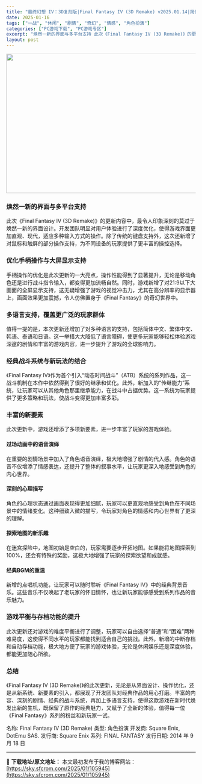 ```yaml
---
title: "最终幻想 IV：3D复刻版|Final Fantasy IV (3D Remake) v2025.01.14|简体中文|574M"
date: 2025-01-16
tags: ["一战", "休闲", "剧情", "奇幻", "情感", "角色扮演"]
categories: ["PC游戏下载", "PC游戏专区"]
excerpt: "焕然一新的界面与多平台支持 此次《Final Fantasy IV (3D Remake)》的更新内容中，最令人印象深刻的莫过于焕然一新的界面设计。开发团队明显对用户体验进行了深度优化，使得游戏界面更加直观、现代，适应多种输入方式的操作。除了传统的键盘支持外，这次还新增了对鼠标和触屏的部分操作支持，&hellip;"
layout: post
---
```


<img class="aligncenter size-full wp-image-105946" src="https://sky.sfcrom.com/wp-content/uploads/2025/01/2025011603363548.webp" alt="" width="660" height="370" />
<h3>焕然一新的界面与多平台支持</h3>
此次《Final Fantasy IV (3D Remake)》的更新内容中，最令人印象深刻的莫过于焕然一新的界面设计。开发团队明显对用户体验进行了深度优化，使得游戏界面更加直观、现代，适应多种输入方式的操作。除了传统的键盘支持外，这次还新增了对鼠标和触屏的部分操作支持，为不同设备的玩家提供了更丰富的操控选择。
<h3>优化手柄操作与大屏显示支持</h3>
手柄操作的优化是此次更新的一大亮点，操作性能得到了显著提升，无论是移动角色还是进行战斗指令输入，都变得更加流畅自然。同时，游戏新增了对21:9以下大画面的全屏显示支持，这无疑增强了游戏的视觉冲击力，尤其在高分辨率的显示器上，画面效果更加震撼，令人仿佛置身于《Final Fantasy》的奇幻世界中。
<h3>多语言支持，覆盖更广泛的玩家群体</h3>
值得一提的是，本次更新还增加了对多种语言的支持，包括简体中文、繁体中文、韩语、泰语和日语。这一举措大大降低了语言障碍，使更多玩家能够轻松体验游戏深邃的剧情和丰富的游戏内容，进一步提升了游戏的全球影响力。
<h3>经典战斗系统与新玩法的结合</h3>
《Final Fantasy IV》作为首个引入“动态时间战斗”（ATB）系统的系列作品，这一战斗机制在本作中依然得到了很好的继承和优化。此外，新加入的“传继能力”系统，让玩家可以从其他角色那里继承能力，在战斗中占据优势。这一系统为玩家提供了更多策略和玩法，使战斗变得更加丰富多彩。
<h3>丰富的新要素</h3>
此次更新中，游戏还增添了多项新要素，进一步丰富了玩家的游戏体验。
<h4>过场动画中的语音演绎</h4>
在重要的剧情场景中加入了角色语音演绎，极大地增强了剧情的代入感。角色的语音不仅增添了情感表达，还提升了整体的叙事水平，让玩家更深入地感受到角色的内心世界。
<h4>深刻的心理描写</h4>
角色的心理状态通过画面表现得更加细腻，玩家可以更直观地感受到角色在不同场景中的情绪变化。这种细致入微的描写，令玩家对角色的情感和内心世界有了更深的理解。
<h4>探索地图的新乐趣</h4>
在迷宫探险中，地图初始是空白的，玩家需要逐步开拓地图。如果能将地图探索到100%，还会有特殊的奖励，这极大地增强了玩家的探索欲望和成就感。
<h4>经典BGM的重温</h4>
新增的点唱机功能，让玩家可以随时聆听《Final Fantasy IV》中的经典背景音乐。这些音乐不仅唤起了老玩家的怀旧情怀，也让新玩家能够感受到系列作品的音乐魅力。
<h3>游戏平衡与存档功能的提升</h3>
此次更新还对游戏的难度平衡进行了调整，玩家可以自由选择“普通”和“困难”两种难易度，这使得不同水平的玩家都能找到适合自己的挑战。此外，新增的中断存档和自动存档功能，极大地方便了玩家的游戏体验，无论是休闲娱乐还是深度体验，都能更加随心所欲。
<h3>总结</h3>
《Final Fantasy IV (3D Remake)》的此次更新，无论是从界面设计、操作优化，还是从新系统、新要素的引入，都展现了开发团队对经典作品的用心打磨。丰富的内容、深刻的剧情、经典的战斗系统，再加上多语言支持，使得这款游戏在新时代焕发出新的生机，既保留了原作的经典魅力，又赋予了全新的体验，值得每一位《Final Fantasy》系列的粉丝和新玩家一试。

名称: Final Fantasy IV (3D Remake)
类型: 角色扮演
开发商: Square Enix, DotEmu SAS.
发行商: Square Enix
系列: FINAL FANTASY
发行日期: 2014 年 9 月 18 日

---
📖 **下载地址/原文地址：** 本文最初发布于我的博客网站：[https://sky.sfcrom.com/2025/01/105945](https://sky.sfcrom.com/2025/01/105945)
